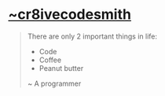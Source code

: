 [~cr8ivecodesmith]
==================

> There are only 2 important things in life:
>
> - Code
> - Coffee
> - Peanut butter
>
> ~ A programmer

[~cr8ivecodesmith]: https://mattlebrun.com  
